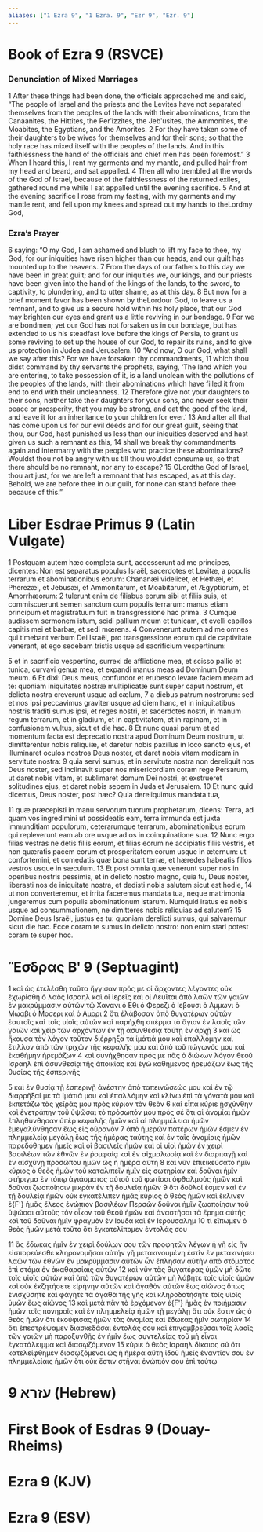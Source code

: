 ```yaml
---
aliases: ["1 Ezra 9", "1 Ezra. 9", "Ezr 9", "Ezr. 9"]
---
```



# Book of Ezra 9 (RSVCE)

### Denunciation of Mixed Marriages
1 After these things had been done, the officials approached me and said, “The people of Israel and the priests and the Levites have not separated themselves from the peoples of the lands with their abominations, from the Canaanites, the Hittites, the Perʹizzites, the Jebʹusites, the Ammonites, the Moabites, the Egyptians, and the Amorites.
2 For they have taken some of their daughters to be wives for themselves and for their sons; so that the holy race has mixed itself with the peoples of the lands. And in this faithlessness the hand of the officials and chief men has been foremost.”
3 When I heard this, I rent my garments and my mantle, and pulled hair from my head and beard, and sat appalled.
4 Then all who trembled at the words of the God of Israel, because of the faithlessness of the returned exiles, gathered round me while I sat appalled until the evening sacrifice.
5 And at the evening sacrifice I rose from my fasting, with my garments and my mantle rent, and fell upon my knees and spread out my hands to theLordmy God,
### Ezra’s Prayer
6 saying: “O my God, I am ashamed and blush to lift my face to thee, my God, for our iniquities have risen higher than our heads, and our guilt has mounted up to the heavens.
7 From the days of our fathers to this day we have been in great guilt; and for our iniquities we, our kings, and our priests have been given into the hand of the kings of the lands, to the sword, to captivity, to plundering, and to utter shame, as at this day.
8 But now for a brief moment favor has been shown by theLordour God, to leave us a remnant, and to give us a secure hold within his holy place, that our God may brighten our eyes and grant us a little reviving in our bondage.
9 For we are bondmen; yet our God has not forsaken us in our bondage, but has extended to us his steadfast love before the kings of Persia, to grant us some reviving to set up the house of our God, to repair its ruins, and to give us protection in Judea and Jerusalem.
10 “And now, O our God, what shall we say after this? For we have forsaken thy commandments,
11 which thou didst command by thy servants the prophets, saying, ‘The land which you are entering, to take possession of it, is a land unclean with the pollutions of the peoples of the lands, with their abominations which have filled it from end to end with their uncleanness.
12 Therefore give not your daughters to their sons, neither take their daughters for your sons, and never seek their peace or prosperity, that you may be strong, and eat the good of the land, and leave it for an inheritance to your children for ever.’
13 And after all that has come upon us for our evil deeds and for our great guilt, seeing that thou, our God, hast punished us less than our iniquities deserved and hast given us such a remnant as this,
14 shall we break thy commandments again and intermarry with the peoples who practice these abominations? Wouldst thou not be angry with us till thou wouldst consume us, so that there should be no remnant, nor any to escape?
15 OLordthe God of Israel, thou art just, for we are left a remnant that has escaped, as at this day. Behold, we are before thee in our guilt, for none can stand before thee because of this.”


# Liber Esdrae Primus 9 (Latin Vulgate)

1 Postquam autem hæc completa sunt, accesserunt ad me principes, dicentes: Non est separatus populus Israël, sacerdotes et Levitæ, a populis terrarum et abominationibus eorum: Chananæi videlicet, et Hethæi, et Pherezæi, et Jebusæi, et Ammonitarum, et Moabitarum, et Ægyptiorum, et Amorrhæorum:
2 tulerunt enim de filiabus eorum sibi et filiis suis, et commiscuerunt semen sanctum cum populis terrarum: manus etiam principum et magistratuum fuit in transgressione hac prima.
3 Cumque audissem sermonem istum, scidi pallium meum et tunicam, et evelli capillos capitis mei et barbæ, et sedi mœrens.
4 Convenerunt autem ad me omnes qui timebant verbum Dei Israël, pro transgressione eorum qui de captivitate venerant, et ego sedebam tristis usque ad sacrificium vespertinum:

5 et in sacrificio vespertino, surrexi de afflictione mea, et scisso pallio et tunica, curvavi genua mea, et expandi manus meas ad Dominum Deum meum.
6 Et dixi: Deus meus, confundor et erubesco levare faciem meam ad te: quoniam iniquitates nostræ multiplicatæ sunt super caput nostrum, et delicta nostra creverunt usque ad cælum,
7 a diebus patrum nostrorum: sed et nos ipsi peccavimus graviter usque ad diem hanc, et in iniquitatibus nostris traditi sumus ipsi, et reges nostri, et sacerdotes nostri, in manum regum terrarum, et in gladium, et in captivitatem, et in rapinam, et in confusionem vultus, sicut et die hac.
8 Et nunc quasi parum et ad momentum facta est deprecatio nostra apud Dominum Deum nostrum, ut dimitterentur nobis reliquiæ, et daretur nobis paxillus in loco sancto ejus, et illuminaret oculos nostros Deus noster, et daret nobis vitam modicam in servitute nostra:
9 quia servi sumus, et in servitute nostra non dereliquit nos Deus noster, sed inclinavit super nos misericordiam coram rege Persarum, ut daret nobis vitam, et sublimaret domum Dei nostri, et exstrueret solitudines ejus, et daret nobis sepem in Juda et Jerusalem.
10 Et nunc quid dicemus, Deus noster, post hæc? Quia dereliquimus mandata tua,

11 quæ præcepisti in manu servorum tuorum prophetarum, dicens: Terra, ad quam vos ingredimini ut possideatis eam, terra immunda est juxta immunditiam populorum, ceterarumque terrarum, abominationibus eorum qui repleverunt eam ab ore usque ad os in coinquinatione sua.
12 Nunc ergo filias vestras ne detis filiis eorum, et filias eorum ne accipiatis filiis vestris, et non quæratis pacem eorum et prosperitatem eorum usque in æternum: ut confortemini, et comedatis quæ bona sunt terræ, et hæredes habeatis filios vestros usque in sæculum.
13 Et post omnia quæ venerunt super nos in operibus nostris pessimis, et in delicto nostro magno, quia tu, Deus noster, liberasti nos de iniquitate nostra, et dedisti nobis salutem sicut est hodie,
14 ut non converteremur, et irrita faceremus mandata tua, neque matrimonia jungeremus cum populis abominationum istarum. Numquid iratus es nobis usque ad consummationem, ne dimitteres nobis reliquias ad salutem?
15 Domine Deus Israël, justus es tu: quoniam derelicti sumus, qui salvaremur sicut die hac. Ecce coram te sumus in delicto nostro: non enim stari potest coram te super hoc.


# Ἔσδρας Βʹ 9 (Septuagint)

1 καὶ ὡς ἐτελέσθη ταῦτα ἤγγισαν πρός με οἱ ἄρχοντες λέγοντες οὐκ ἐχωρίσθη ὁ λαὸς Ισραηλ καὶ οἱ ἱερεῖς καὶ οἱ Λευῖται ἀπὸ λαῶν τῶν γαιῶν ἐν μακρύμμασιν αὐτῶν τῷ Χανανι ὁ Εθι ὁ Φερεζι ὁ Ιεβουσι ὁ Αμμωνι ὁ Μωαβι ὁ Μοσερι καὶ ὁ Αμορι
2 ὅτι ἐλάβοσαν ἀπὸ θυγατέρων αὐτῶν ἑαυτοῖς καὶ τοῖς υἱοῖς αὐτῶν καὶ παρήχθη σπέρμα τὸ ἅγιον ἐν λαοῖς τῶν γαιῶν καὶ χεὶρ τῶν ἀρχόντων ἐν τῇ ἀσυνθεσίᾳ ταύτῃ ἐν ἀρχῇ
3 καὶ ὡς ἤκουσα τὸν λόγον τοῦτον διέρρηξα τὰ ἱμάτιά μου καὶ ἐπαλλόμην καὶ ἔτιλλον ἀπὸ τῶν τριχῶν τῆς κεφαλῆς μου καὶ ἀπὸ τοῦ πώγωνός μου καὶ ἐκαθήμην ἠρεμάζων
4 καὶ συνήχθησαν πρός με πᾶς ὁ διώκων λόγον θεοῦ Ισραηλ ἐπὶ ἀσυνθεσίᾳ τῆς ἀποικίας καὶ ἐγὼ καθήμενος ἠρεμάζων ἕως τῆς θυσίας τῆς ἑσπερινῆς

5 καὶ ἐν θυσίᾳ τῇ ἑσπερινῇ ἀνέστην ἀπὸ ταπεινώσεώς μου καὶ ἐν τῷ διαρρῆξαί με τὰ ἱμάτιά μου καὶ ἐπαλλόμην καὶ κλίνω ἐπὶ τὰ γόνατά μου καὶ ἐκπετάζω τὰς χεῖράς μου πρὸς κύριον τὸν θεὸν
6 καὶ εἶπα κύριε ᾐσχύνθην καὶ ἐνετράπην τοῦ ὑψῶσαι τὸ πρόσωπόν μου πρὸς σέ ὅτι αἱ ἀνομίαι ἡμῶν ἐπληθύνθησαν ὑπὲρ κεφαλῆς ἡμῶν καὶ αἱ πλημμέλειαι ἡμῶν ἐμεγαλύνθησαν ἕως εἰς οὐρανόν
7 ἀπὸ ἡμερῶν πατέρων ἡμῶν ἐσμεν ἐν πλημμελείᾳ μεγάλῃ ἕως τῆς ἡμέρας ταύτης καὶ ἐν ταῖς ἀνομίαις ἡμῶν παρεδόθημεν ἡμεῖς καὶ οἱ βασιλεῖς ἡμῶν καὶ οἱ υἱοὶ ἡμῶν ἐν χειρὶ βασιλέων τῶν ἐθνῶν ἐν ῥομφαίᾳ καὶ ἐν αἰχμαλωσίᾳ καὶ ἐν διαρπαγῇ καὶ ἐν αἰσχύνῃ προσώπου ἡμῶν ὡς ἡ ἡμέρα αὕτη
8 καὶ νῦν ἐπιεικεύσατο ἡμῖν κύριος ὁ θεὸς ἡμῶν τοῦ καταλιπεῖν ἡμῖν εἰς σωτηρίαν καὶ δοῦναι ἡμῖν στήριγμα ἐν τόπῳ ἁγιάσματος αὐτοῦ τοῦ φωτίσαι ὀφθαλμοὺς ἡμῶν καὶ δοῦναι ζωοποίησιν μικρὰν ἐν τῇ δουλείᾳ ἡμῶν
9 ὅτι δοῦλοί ἐσμεν καὶ ἐν τῇ δουλείᾳ ἡμῶν οὐκ ἐγκατέλιπεν ἡμᾶς κύριος ὁ θεὸς ἡμῶν καὶ ἔκλινεν ἐ{F'} ἡμᾶς ἔλεος ἐνώπιον βασιλέων Περσῶν δοῦναι ἡμῖν ζωοποίησιν τοῦ ὑψῶσαι αὐτοὺς τὸν οἶκον τοῦ θεοῦ ἡμῶν καὶ ἀναστῆσαι τὰ ἔρημα αὐτῆς καὶ τοῦ δοῦναι ἡμῖν φραγμὸν ἐν Ιουδα καὶ ἐν Ιερουσαλημ
10 τί εἴπωμεν ὁ θεὸς ἡμῶν μετὰ τοῦτο ὅτι ἐγκατελίπομεν ἐντολάς σου

11 ἃς ἔδωκας ἡμῖν ἐν χειρὶ δούλων σου τῶν προφητῶν λέγων ἡ γῆ εἰς ἣν εἰσπορεύεσθε κληρονομῆσαι αὐτήν γῆ μετακινουμένη ἐστὶν ἐν μετακινήσει λαῶν τῶν ἐθνῶν ἐν μακρύμμασιν αὐτῶν ὧν ἔπλησαν αὐτὴν ἀπὸ στόματος ἐπὶ στόμα ἐν ἀκαθαρσίαις αὐτῶν
12 καὶ νῦν τὰς θυγατέρας ὑμῶν μὴ δῶτε τοῖς υἱοῖς αὐτῶν καὶ ἀπὸ τῶν θυγατέρων αὐτῶν μὴ λάβητε τοῖς υἱοῖς ὑμῶν καὶ οὐκ ἐκζητήσετε εἰρήνην αὐτῶν καὶ ἀγαθὸν αὐτῶν ἕως αἰῶνος ὅπως ἐνισχύσητε καὶ φάγητε τὰ ἀγαθὰ τῆς γῆς καὶ κληροδοτήσητε τοῖς υἱοῖς ὑμῶν ἕως αἰῶνος
13 καὶ μετὰ πᾶν τὸ ἐρχόμενον ἐ{F'} ἡμᾶς ἐν ποιήμασιν ἡμῶν τοῖς πονηροῖς καὶ ἐν πλημμελείᾳ ἡμῶν τῇ μεγάλῃ ὅτι οὐκ ἔστιν ὡς ὁ θεὸς ἡμῶν ὅτι ἐκούφισας ἡμῶν τὰς ἀνομίας καὶ ἔδωκας ἡμῖν σωτηρίαν
14 ὅτι ἐπεστρέψαμεν διασκεδάσαι ἐντολάς σου καὶ ἐπιγαμβρεῦσαι τοῖς λαοῖς τῶν γαιῶν μὴ παροξυνθῇς ἐν ἡμῖν ἕως συντελείας τοῦ μὴ εἶναι ἐγκατάλειμμα καὶ διασῳζόμενον
15 κύριε ὁ θεὸς Ισραηλ δίκαιος σύ ὅτι κατελείφθημεν διασῳζόμενοι ὡς ἡ ἡμέρα αὕτη ἰδοὺ ἡμεῖς ἐναντίον σου ἐν πλημμελείαις ἡμῶν ὅτι οὐκ ἔστιν στῆναι ἐνώπιόν σου ἐπὶ τούτῳ


# 9 עזרא (Hebrew)


# First Book of Esdras 9 (Douay-Rheims)


# Ezra 9 (KJV)


# Ezra 9 (ESV)

